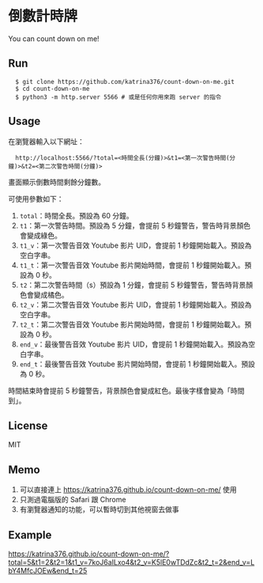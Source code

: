 # 倒數計時牌
You can count down on me!

## Run
```
  $ git clone https://github.com/katrina376/count-down-on-me.git
  $ cd count-down-on-me
  $ python3 -m http.server 5566 # 或是任何你用來跑 server 的指令
```

## Usage
在瀏覽器輸入以下網址：
```
  http://localhost:5566/?total=<時間全長(分鐘)>&t1=<第一次警告時間(分鐘)>&t2=<第二次警告時間(分鐘)>
```
畫面顯示倒數時間剩餘分鐘數。

可使用參數如下：
1. `total`：時間全長。預設為 60 分鐘。  
2. `t1`：第一次警告時間。預設為 5 分鐘，會提前 5 秒鐘警告，警告時背景顏色會變成綠色。  
3. `t1_v`：第一次警告音效 Youtube 影片 UID，會提前 1 秒鐘開始載入。預設為空白字串。  
4. `t1_t`：第一次警告音效 Youtube 影片開始時間，會提前 1 秒鐘開始載入。預設為 0 秒。  
5. `t2`：第二次警告時間（s）預設為 1 分鐘，會提前 5 秒鐘警告，警告時背景顏色會變成橘色。  
6. `t2_v`：第二次警告音效 Youtube 影片 UID，會提前 1 秒鐘開始載入。預設為空白字串。  
7. `t2_t`：第二次警告音效 Youtube 影片開始時間，會提前 1 秒鐘開始載入。預設為 0 秒。
6. `end_v`：最後警告音效 Youtube 影片 UID，會提前 1 秒鐘開始載入。預設為空白字串。  
7. `end_t`：最後警告音效 Youtube 影片開始時間，會提前 1 秒鐘開始載入。預設為 0 秒。

時間結束時會提前 5 秒鐘警告，背景顏色會變成紅色。最後字樣會變為「時間到」。

## License
MIT

## Memo
1. 可以直接連上 https://katrina376.github.io/count-down-on-me/ 使用
2. 只測過電腦版的 Safari 跟 Chrome
3. 有瀏覽器通知的功能，可以暫時切到其他視窗去做事

## Example
https://katrina376.github.io/count-down-on-me/?total=5&t1=2&t2=1&t1_v=7koJ6aILxo4&t2_v=K5lE0wTDdZc&t2_t=2&end_v=LbY4MfcJOEw&end_t=25

